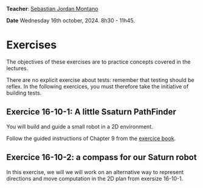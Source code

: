 **Teacher**: [Sebastian Jordan Montano](https://github.com/jordanmontt)

**Date** Wednesday 16th october, 2024. 8h30 - 11h45.

# Exercises

The objectives of these exercises are to practice concepts covered in the lectures.

There are no explicit exercise about tests: remember that testing should be reflex.
In the following exercices, you must therefore take the initiative of building tests.

## Exercice 16-10-1: A little Ssaturn PathFinder

You will build and guide a small robot in a 2D environment.

Follow the guided instructions of Chapter 9 from the [exercice book](http://rmod-pharo-mooc.lille.inria.fr/AdvancedDesignMooc/2024-04-01-CompanionExercise.pdf).


## Exercice 16-10-2: a compass for our Saturn robot

In this exercise, we will we will work on an alternative way to represent directions and move computation in the 2D plan from exersize 16-10-1.